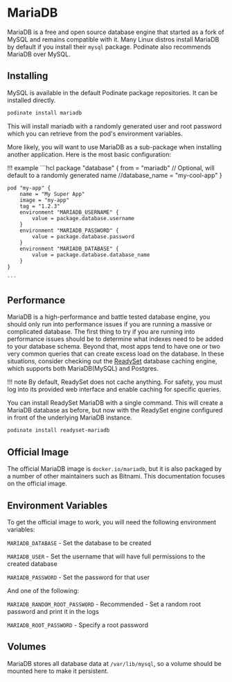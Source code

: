 # MariaDB
MariaDB is a free and open source database engine that started as a fork of MySQL and remains compatible with it. Many Linux distros install MariaDB by default if you install their `mysql` package. Podinate also recommends MariaDB over MySQL. 

## Installing
MySQL is available in the default Podinate package repositories. It can be installed directly.
```bash
podinate install mariadb
```
This will install mariadb with a randomly generated user and root password which you can retrieve from the pod's environment variables. 

More likely, you will want to use MariaDB as a sub-package when installing another application. Here is the most basic configuration:

!!! example 
    ```hcl
    package "database" {
        from = "mariadb"
        // Optional, will default to a randomly generated name
        //database_name = "my-cool-app"
    }

    pod "my-app" {
        name = "My Super App"
        image = "my-app"
        tag = "1.2.3"
        environment "MARIADB_USERNAME" {
            value = package.database.username
        }
        environment "MARIADB_PASSWORD" {
            value = package.database.password
        }
        environment "MARIADB_DATABASE" {
            value = package.database.database_name
        }
    }

    ```

## Performance
MariaDB is a high-performance and battle tested database engine, you should only run into performance issues if you are running a massive or complicated database. The first thing to try if you are running into performance issues should be to determine what indexes need to be added to your database schema. Beyond that, most apps tend to have one or two very common queries that can create excess load on the database. In these situations, consider checking out the [ReadySet](https://readyset.io/) database caching engine, which supports both MariaDB(MySQL) and Postgres. 

!!! note
    By default, ReadySet does not cache anything. For safety, you must log into its provided web interface and enable caching for specific queries. 

You can install ReadySet MariaDB with a single command. This will create a MariaDB database as before, but now with the ReadySet engine configured in front of the underlying MariaDB instance. 
```bash
podinate install readyset-mariadb
```





## Official Image
The official MariaDB image is `docker.io/mariadb`, but it is also packaged by a number of other maintainers such as Bitnami. This documentation focuses on the official image. 

## Environment Variables
To get the official image to work, you will need the following environment variables: 

`MARIADB_DATABASE` - Set the database to be created

`MARIADB_USER` - Set the username that will have full permissions to the created database

`MARIADB_PASSWORD` - Set the password for that user

And one of the following:

`MARIADB_RANDOM_ROOT_PASSWORD` - Recommended - Set a random root password and print it in the logs

`MARIADB_ROOT_PASSWORD` - Specify a root password

## Volumes
MariaDB stores all database data at `/var/lib/mysql`, so a volume should be mounted here to make it persistent. 